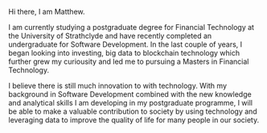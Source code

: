 Hi there, I am Matthew. 

I am currently studying a postgraduate degree for Financial Technology at the University of Strathclyde and have recently completed an undergraduate for Software Development. 
In the last couple of years, I began looking into investing, big data to blockchain technology which further grew my curiousity and led me to pursuing a Masters in Financial Technology.

I believe there is still much innovation to with technology. With my background in Software Development combined with the new knowledge and analytical skills I am developing in my postgraduate programme, 
I will be able to make a valuable contribution to society by using technology and leveraging data to improve the quality of life for many people in our society.

<!---
matthew-wan/matthew-wan is a ✨ special ✨ repository because its `README.md` (this file) appears on your GitHub profile.
You can click the Preview link to take a look at your changes.
--->
